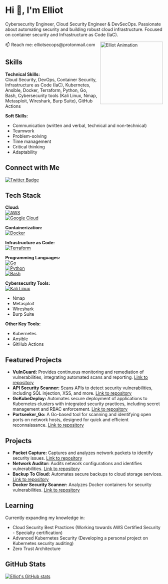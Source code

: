 # Hi 👋, I'm Elliot

Cybersecurity Engineer, Cloud Security Engineer & DevSecOps. Passionate about automating security and building robust cloud infrastructure. Focused on container security and Infrastructure as Code (IaC).

<img align="right" src="https://github.com/Adam-pw/Adam-pw/blob/main/animation_500_kxa883sd.gif" alt="Elliot Animation" width="200" />

<p>
  📫 Reach me: elliotsecops@protonmail.com
</p>

## Skills

**Technical Skills:**  
Cloud Security, DevOps, Container Security, Infrastructure as Code (IaC), Kubernetes, Ansible, Docker, Terraform, Python, Go, Bash, Cybersecurity tools (Kali Linux, Nmap, Metasploit, Wireshark, Burp Suite), GitHub Actions

**Soft Skills:**  
* Communication (written and verbal, technical and non-technical)
* Teamwork
* Problem-solving
* Time management
* Critical thinking
* Adaptability

## Connect with Me

[![Twitter Badge](https://img.shields.io/twitter/follow/elliotsecops?logo=twitter&style=for-the-badge)](https://twitter.com/elliotsecops)

## Tech Stack

**Cloud:**  
[![AWS](https://img.shields.io/badge/amazon%20aws-232F3E?style=for-the-badge&logo=amazonaws&logoColor=white)](https://aws.amazon.com)  
[![Google Cloud](https://img.shields.io/badge/google%20cloud-4285F4?style=for-the-badge&logo=googlecloud&logoColor=white)](https://cloud.google.com)

**Containerization:**  
[![Docker](https://img.shields.io/badge/docker-2496ED?style=for-the-badge&logo=docker&logoColor=white)](https://www.docker.com/)

**Infrastructure as Code:**  
[![Terraform](https://img.shields.io/badge/terraform-%235835CC.svg?style=for-the-badge&logo=terraform&logoColor=white)](https://www.terraform.io)

**Programming Languages:**  
[![Go](https://img.shields.io/badge/go-%2300ADD8.svg?style=for-the-badge&logo=go&logoColor=white)](https://golang.org)  
[![Python](https://img.shields.io/badge/python-3670A0?style=for-the-badge&logo=python&logoColor=ffdd54)](https://www.python.org)  
[![Bash](https://img.shields.io/badge/bash-%23121011.svg?style=for-the-badge&logo=gnu-bash&logoColor=white)](https://www.gnu.org/software/bash/)

**Cybersecurity Tools:**  
[![Kali Linux](https://img.shields.io/badge/kali%20linux-557C94?style=for-the-badge&logo=kalilinux&logoColor=white)](https://www.kali.org)  
* Nmap
* Metasploit
* Wireshark
* Burp Suite

**Other Key Tools:**  
* Kubernetes
* Ansible
* GitHub Actions

## Featured Projects

* **VulnGuard:** Provides continuous monitoring and remediation of vulnerabilities, integrating automated scans and reporting. [Link to repository](https://github.com/elliotsecops/VulnGuard)
* **API Security Scanner:** Scans APIs to detect security vulnerabilities, including SQL injection, XSS, and more. [Link to repository](https://github.com/elliotsecops/API-Security-Scanner)
* **GoKubeDeploy:** Automates secure deployment of applications to Kubernetes clusters with integrated security practices, including secret management and RBAC enforcement. [Link to repository](https://github.com/elliotsecops/GoKubeDeploy)
* **Portseeker_Go:** A Go-based tool for scanning and identifying open ports on network hosts, designed for quick and efficient reconnaissance. [Link to repository](https://github.com/elliotsecops/Portseeker_Go)

## Projects

* **Packet Capture:** Captures and analyzes network packets to identify security issues. [Link to repository](https://github.com/elliotsecops/Packet-Capture)
* **Network Auditor:** Audits network configurations and identifies vulnerabilities. [Link to repository](https://github.com/elliotsecops/Network-Auditor)
* **Backup To Cloud:** Automates secure backups to cloud storage services. [Link to repository](https://github.com/elliotsecops/Backup-To-Cloud)
* **Docker Security Scanner:** Analyzes Docker containers for security vulnerabilities. [Link to repository](https://github.com/elliotsecops/Docker-Security-Scanner)

## Learning

Currently expanding my knowledge in:
* Cloud Security Best Practices (Working towards AWS Certified Security - Specialty certification)
* Advanced Kubernetes Security (Developing a personal project on Kubernetes security auditing)
* Zero Trust Architecture

## GitHub Stats

[![Elliot's GitHub stats](https://github-readme-stats.vercel.app/api?username=elliotsecops&show_icons=true&theme=dark)](https://github.com/anuraghazra/github-readme-stats)
